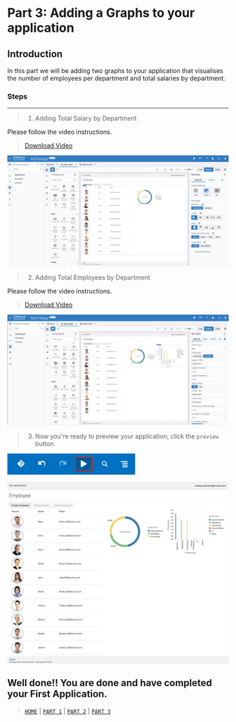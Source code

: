 # Part 3: Adding a Graphs to your application

## Introduction
In this part we will be adding two graphs to your application that visualises the number of employees per department and total salaries by department.

### Steps
----
> 1. Adding Total Salary by Department

Please follow the video instructions.

> <a href="../resources/images/graph/CreateSalaryChart.mp4">Download Video</a>

![alt text](../resources/images/graph/graph-1.png)

> 2. Adding Total Employees by Department

Please follow the video instructions.

> <a href="../resources/images/graph/CreateEmployeeChart.mp4">Download Video</a>

![alt text](../resources/images/graph/graph-2.png)

> 3. Now you're ready to preview your application, click the `preview` button

![alt text](../resources/images/graph/106.png)

![alt text](../resources/images/graph/107-new.png)

## Well done!! You are done and have completed your First Application.

> [`HOME`](../README.md) | [`PART 1`](PART_1.md) | [`PART 2`](PART_2.md) | [`PART 3`](PART_3.md)
